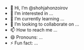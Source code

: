 - 👋 Hi, I’m @shohjahonzoirov
- 👀 I’m interested in ...
- 🌱 I’m currently learning ...
- 💞️ I’m looking to collaborate on ...
- 📫 How to reach me ...
- 😄 Pronouns: ...
- ⚡ Fun fact: ...

<!---
shohjahonzoirov/shohjahonzoirov is a ✨ special ✨ repository because its `README.md` (this file) appears on your GitHub profile.
You can click the Preview link to take a look at your changes.
--->
